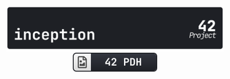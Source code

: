 <div align=center>
  <img src=https://github.com/gawbsouza/42-pdh/blob/main/dark/inception_dark.svg>
  <br>
  <a href=https://github.com/gawbsouza/42-pdh><img src=https://github.com/gawbsouza/42-pdh/blob/main/badge/42pdh_badge.svg></a>
</div>
